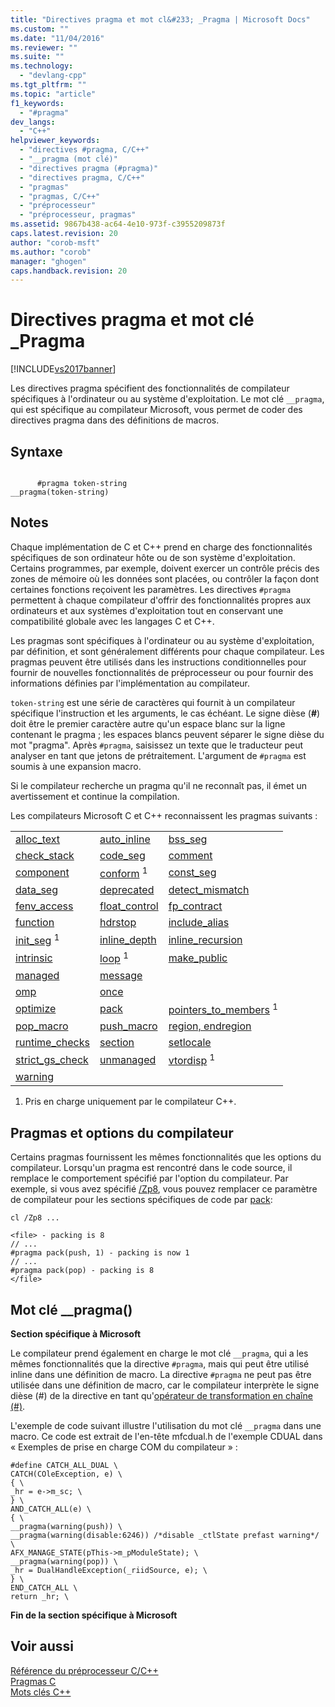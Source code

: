 ```yaml
---
title: "Directives pragma et mot cl&#233; _Pragma | Microsoft Docs"
ms.custom: ""
ms.date: "11/04/2016"
ms.reviewer: ""
ms.suite: ""
ms.technology: 
  - "devlang-cpp"
ms.tgt_pltfrm: ""
ms.topic: "article"
f1_keywords: 
  - "#pragma"
dev_langs: 
  - "C++"
helpviewer_keywords: 
  - "directives #pragma, C/C++"
  - "__pragma (mot clé)"
  - "directives pragma (#pragma)"
  - "directives pragma, C/C++"
  - "pragmas"
  - "pragmas, C/C++"
  - "préprocesseur"
  - "préprocesseur, pragmas"
ms.assetid: 9867b438-ac64-4e10-973f-c3955209873f
caps.latest.revision: 20
author: "corob-msft"
ms.author: "corob"
manager: "ghogen"
caps.handback.revision: 20
---
```

# Directives pragma et mot cl&#233; _Pragma
[!INCLUDE[vs2017banner](../assembler/inline/includes/vs2017banner.md)]

Les directives pragma spécifient des fonctionnalités de compilateur spécifiques à l'ordinateur ou au système d'exploitation.  Le mot clé `__pragma`, qui est spécifique au compilateur Microsoft, vous permet de coder des directives pragma dans des définitions de macros.  
  
## Syntaxe  
  
```  
  
      #pragma token-string  
__pragma(token-string)  
```  
  
## Notes  
 Chaque implémentation de C et C\+\+ prend en charge des fonctionnalités spécifiques de son ordinateur hôte ou de son système d'exploitation.  Certains programmes, par exemple, doivent exercer un contrôle précis des zones de mémoire où les données sont placées, ou contrôler la façon dont certaines fonctions reçoivent les paramètres.  Les directives `#pragma` permettent à chaque compilateur d'offrir des fonctionnalités propres aux ordinateurs et aux systèmes d'exploitation tout en conservant une compatibilité globale avec les langages C et C\+\+.  
  
 Les pragmas sont spécifiques à l'ordinateur ou au système d'exploitation, par définition, et sont généralement différents pour chaque compilateur.  Les pragmas peuvent être utilisés dans les instructions conditionnelles pour fournir de nouvelles fonctionnalités de préprocesseur ou pour fournir des informations définies par l'implémentation au compilateur.  
  
 `token-string` est une série de caractères qui fournit à un compilateur spécifique l'instruction et les arguments, le cas échéant.  Le signe dièse \(**\#**\) doit être le premier caractère autre qu'un espace blanc sur la ligne contenant le pragma ; les espaces blancs peuvent séparer le signe dièse du mot "pragma".  Après `#pragma`, saisissez un texte que le traducteur peut analyser en tant que jetons de prétraitement.  L'argument de `#pragma` est soumis à une expansion macro.  
  
 Si le compilateur recherche un pragma qu'il ne reconnaît pas, il émet un avertissement et continue la compilation.  
  
 Les compilateurs Microsoft C et C\+\+ reconnaissent les pragmas suivants :  
  
||||  
|-|-|-|  
|[alloc\_text](../preprocessor/alloc-text.md)|[auto\_inline](../preprocessor/auto-inline.md)|[bss\_seg](../preprocessor/bss-seg.md)|  
|[check\_stack](../preprocessor/check-stack.md)|[code\_seg](../preprocessor/code-seg.md)|[comment](../preprocessor/comment-c-cpp.md)|  
|[component](../preprocessor/component.md)|[conform](../preprocessor/conform.md) <sup>1</sup>|[const\_seg](../preprocessor/const-seg.md)|  
|[data\_seg](../preprocessor/data-seg.md)|[deprecated](../preprocessor/deprecated-c-cpp.md)|[detect\_mismatch](../preprocessor/detect-mismatch.md)|  
|[fenv\_access](../preprocessor/fenv-access.md)|[float\_control](../preprocessor/float-control.md)|[fp\_contract](../preprocessor/fp-contract.md)|  
|[function](../preprocessor/function-c-cpp.md)|[hdrstop](../preprocessor/hdrstop.md)|[include\_alias](../preprocessor/include-alias.md)|  
|[init\_seg](../preprocessor/init-seg.md) <sup>1</sup>|[inline\_depth](../preprocessor/inline-depth.md)|[inline\_recursion](../preprocessor/inline-recursion.md)|  
|[intrinsic](../preprocessor/intrinsic.md)|[loop](../preprocessor/loop.md) <sup>1</sup>|[make\_public](../preprocessor/make-public.md)|  
|[managed](../preprocessor/managed-unmanaged.md)|[message](../preprocessor/message.md)||  
|[omp](../preprocessor/omp.md)|[once](../preprocessor/once.md)||  
|[optimize](../preprocessor/optimize.md)|[pack](../preprocessor/pack.md)|[pointers\_to\_members](../preprocessor/pointers-to-members.md) <sup>1</sup>|  
|[pop\_macro](../preprocessor/pop-macro.md)|[push\_macro](../preprocessor/push-macro.md)|[region, endregion](../preprocessor/region-endregion.md)|  
|[runtime\_checks](../preprocessor/runtime-checks.md)|[section](../preprocessor/section.md)|[setlocale](../preprocessor/setlocale.md)|  
|[strict\_gs\_check](../preprocessor/strict-gs-check.md)|[unmanaged](../preprocessor/managed-unmanaged.md)|[vtordisp](../preprocessor/vtordisp.md) <sup>1</sup>|  
|[warning](../preprocessor/warning.md)|||  
  
 1.  Pris en charge uniquement par le compilateur C\+\+.  
  
## Pragmas et options du compilateur  
 Certains pragmas fournissent les mêmes fonctionnalités que les options du compilateur.  Lorsqu'un pragma est rencontré dans le code source, il remplace le comportement spécifié par l'option du compilateur.  Par exemple, si vous avez spécifié [\/Zp8](../build/reference/zp-struct-member-alignment.md), vous pouvez remplacer ce paramètre de compilateur pour les sections spécifiques de code par [pack](../preprocessor/pack.md):  
  
```  
cl /Zp8 ...  
  
<file> - packing is 8  
// ...  
#pragma pack(push, 1) - packing is now 1  
// ...  
#pragma pack(pop) - packing is 8  
</file>  
```  
  
## Mot clé \_\_pragma\(\)  
 **Section spécifique à Microsoft**  
  
 Le compilateur prend également en charge le mot clé `__pragma`, qui a les mêmes fonctionnalités que la directive `#pragma`, mais qui peut être utilisé inline dans une définition de macro.  La directive `#pragma` ne peut pas être utilisée dans une définition de macro, car le compilateur interprète le signe dièse \(\#\) de la directive en tant qu'[opérateur de transformation en chaîne \(\#\)](../preprocessor/stringizing-operator-hash.md).  
  
 L'exemple de code suivant illustre l'utilisation du mot clé `__pragma` dans une macro.  Ce code est extrait de l'en\-tête mfcdual.h de l'exemple CDUAL dans « Exemples de prise en charge COM du compilateur » :  
  
```  
#define CATCH_ALL_DUAL \  
CATCH(COleException, e) \  
{ \  
_hr = e->m_sc; \  
} \  
AND_CATCH_ALL(e) \  
{ \  
__pragma(warning(push)) \  
__pragma(warning(disable:6246)) /*disable _ctlState prefast warning*/ \  
AFX_MANAGE_STATE(pThis->m_pModuleState); \  
__pragma(warning(pop)) \  
_hr = DualHandleException(_riidSource, e); \  
} \  
END_CATCH_ALL \  
return _hr; \  
```  
  
 **Fin de la section spécifique à Microsoft**  
  
## Voir aussi  
 [Référence du préprocesseur C\/C\+\+](../preprocessor/c-cpp-preprocessor-reference.md)   
 [Pragmas C](../c-language/c-pragmas.md)   
 [Mots clés C\+\+](../cpp/keywords-cpp.md)